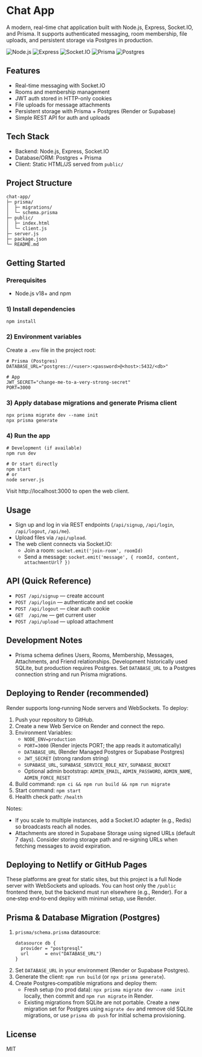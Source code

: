 # Chat App

A modern, real-time chat application built with Node.js, Express, Socket.IO, and Prisma. It supports authenticated messaging, room membership, file uploads, and persistent storage via Postgres in production.

![Node.js](https://img.shields.io/badge/Node.js-18%2B-339933?logo=node.js&logoColor=white) ![Express](https://img.shields.io/badge/Express.js-4.x-black?logo=express) ![Socket.IO](https://img.shields.io/badge/Socket.IO-real--time-010101?logo=socketdotio) ![Prisma](https://img.shields.io/badge/Prisma-ORM-2D3748?logo=prisma) ![Postgres](https://img.shields.io/badge/Postgres-DB-336791?logo=postgresql)

## Features
- Real-time messaging with Socket.IO
- Rooms and membership management
- JWT auth stored in HTTP-only cookies
- File uploads for message attachments
- Persistent storage with Prisma + Postgres (Render or Supabase)
- Simple REST API for auth and uploads

## Tech Stack
- Backend: Node.js, Express, Socket.IO
- Database/ORM: Postgres + Prisma
- Client: Static HTML/JS served from `public/`

## Project Structure
```
chat-app/
├─ prisma/
│  ├─ migrations/
│  └─ schema.prisma
├─ public/
│  ├─ index.html
│  └─ client.js
├─ server.js
├─ package.json
└─ README.md
```

## Getting Started
### Prerequisites
- Node.js v18+ and npm

### 1) Install dependencies
```
npm install
```

### 2) Environment variables
Create a `.env` file in the project root:
```
# Prisma (Postgres)
DATABASE_URL="postgres://<user>:<password>@<host>:5432/<db>"

# App
JWT_SECRET="change-me-to-a-very-strong-secret"
PORT=3000
```

### 3) Apply database migrations and generate Prisma client
```
npx prisma migrate dev --name init
npx prisma generate
```

### 4) Run the app
```
# Development (if available)
npm run dev

# Or start directly
npm start
# or
node server.js
```
Visit http://localhost:3000 to open the web client.

## Usage
- Sign up and log in via REST endpoints (`/api/signup`, `/api/login`, `/api/logout`, `/api/me`).
- Upload files via `/api/upload`.
- The web client connects via Socket.IO:
  - Join a room: `socket.emit('join-room', roomId)`
  - Send a message: `socket.emit('message', { roomId, content, attachmentUrl? })`

## API (Quick Reference)
- `POST /api/signup` — create account
- `POST /api/login` — authenticate and set cookie
- `POST /api/logout` — clear auth cookie
- `GET  /api/me` — get current user
- `POST /api/upload` — upload attachment

## Development Notes
- Prisma schema defines Users, Rooms, Membership, Messages, Attachments, and Friend relationships.
Development historically used SQLite, but production requires Postgres. Set `DATABASE_URL` to a Postgres connection string and run Prisma migrations.

## Deploying to Render (recommended)

Render supports long‑running Node servers and WebSockets. To deploy:

1. Push your repository to GitHub.
2. Create a new Web Service on Render and connect the repo.
3. Environment Variables:
   - `NODE_ENV=production`
   - `PORT=3000` (Render injects PORT; the app reads it automatically)
   - `DATABASE_URL` (Render Managed Postgres or Supabase Postgres)
   - `JWT_SECRET` (strong random string)
   - `SUPABASE_URL`, `SUPABASE_SERVICE_ROLE_KEY`, `SUPABASE_BUCKET`
   - Optional admin bootstrap: `ADMIN_EMAIL`, `ADMIN_PASSWORD`, `ADMIN_NAME`, `ADMIN_FORCE_RESET`
4. Build command: `npm ci && npm run build && npm run migrate`
5. Start command: `npm start`
6. Health check path: `/health`

Notes:
- If you scale to multiple instances, add a Socket.IO adapter (e.g., Redis) so broadcasts reach all nodes.
- Attachments are stored in Supabase Storage using signed URLs (default 7 days). Consider storing storage path and re‑signing URLs when fetching messages to avoid expiration.

## Deploying to Netlify or GitHub Pages

These platforms are great for static sites, but this project is a full Node server with WebSockets and uploads. You can host only the `/public` frontend there, but the backend must run elsewhere (e.g., Render). For a one‑step end‑to‑end deploy with minimal setup, use Render.

## Prisma & Database Migration (Postgres)

1. `prisma/schema.prisma` datasource:
   ```
   datasource db {
     provider = "postgresql"
     url      = env("DATABASE_URL")
   }
   ```
2. Set `DATABASE_URL` in your environment (Render or Supabase Postgres).
3. Generate the client: `npm run build` (or `npx prisma generate`).
4. Create Postgres‑compatible migrations and deploy them:
   - Fresh setup (no prod data): `npx prisma migrate dev --name init` locally, then commit and `npm run migrate` in Render.
   - Existing migrations from SQLite are not portable. Create a new migration set for Postgres using `migrate dev` and remove old SQLite migrations, or use `prisma db push` for initial schema provisioning.

## License
MIT
